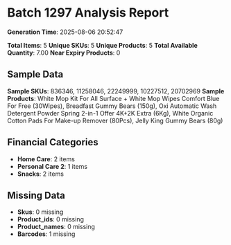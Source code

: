 # Batch 1297 Analysis Report

**Generation Time**: 2025-08-06 20:52:47

**Total Items**: 5
**Unique SKUs**: 5
**Unique Products**: 5
**Total Available Quantity**: 7.00
**Near Expiry Products**: 0

## Sample Data
**Sample SKUs**: 836346, 11258046, 22249999, 10227512, 20702969
**Sample Products**: White Mop Kit For All Surface + White Mop Wipes Comfort Blue For Free (30Wipes), Breadfast Gummy Bears (150g), Oxi Automatic Wash Detergent Powder Spring 2-in-1 Offer 4K+2K Extra (6Kg), White Organic Cotton Pads For Make-up Remover (80Pcs), Jelly King Gummy Bears (80g)

## Financial Categories
- **Home Care**: 2 items
- **Personal Care 2**: 1 items
- **Snacks**: 2 items

## Missing Data
- **Skus**: 0 missing
- **Product_ids**: 0 missing
- **Product_names**: 0 missing
- **Barcodes**: 1 missing
